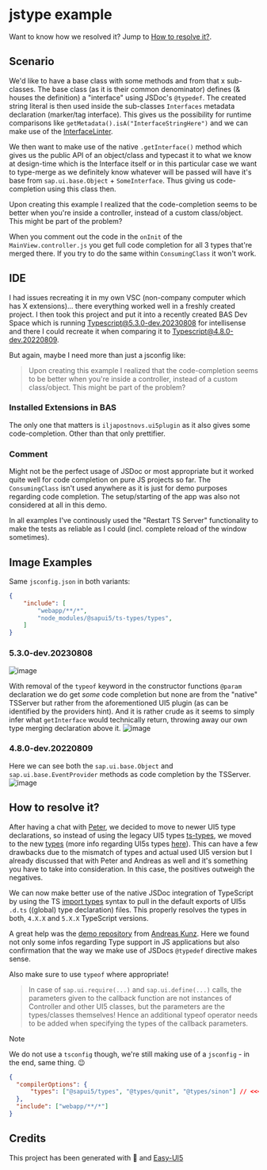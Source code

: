# jstype example

Want to know how we resolved it? Jump to [How to resolve it?](#how-to-resolve-it).

## Scenario

We'd like to have a base class with some methods and from that x sub-classes. The base class (as it is their common denominator) defines (& houses the definition) a
"interface" using JSDoc's `@typedef`. The created string literal is then used inside the sub-classes `Interfaces` metadata declaration (marker/tag interface).
This gives us the possibility for runtime comparisons like `getMetadata().isA("InterfaceStringHere")` and we can make use of the [InterfaceLinter](https://github.com/iljapostnovs/ui5plugin-linter#interfacelinter).

We then want to make use of the native `.getInterface()` method which gives us the public API of an object/class and typecast it to what we know at design-time
which is the Interface itself or in this particular case we want to type-merge as we definitely know whatever will be passed will have it's base from
`sap.ui.base.Object` + `SomeInterface`. Thus giving us code-completion using this class then.

Upon creating this example I realized that the code-completion seems to be better when you're inside a controller, instead of a custom class/object. This
might be part of the problem?

When you comment out the code in the `onInit` of the `MainView.controller.js` you get full code completion for all 3 types that're merged there. If you 
try to do the same within `ConsumingClass` it won't work.

## IDE

I had issues recreating it in my own VSC (non-company computer which has X extensions)... there everything worked well in a freshly created project. I then
took this project and put it into a recently created BAS Dev Space which is running Typescript@5.3.0-dev.20230808 for intellisense and there I could recreate it when
comparing it to Typescript@4.8.0-dev.20220809.

But again, maybe I need more than just a jsconfig like:
> Upon creating this example I realized that the code-completion seems to be better when you're inside a controller, instead of a custom class/object. This
might be part of the problem?

### Installed Extensions in BAS

The only one that matters is `iljapostnovs.ui5plugin` as it also gives some code-completion. Other than that only prettifier.

### Comment

Might not be the perfect usage of JSDoc or most appropriate but it worked quite well for code completion on pure JS projects so far. The `ConsumingClass` isn't used anywhere
as it is just for demo purposes regarding code completion. The setup/starting of the app was also not considered at all in this demo. 

In all examples I've continously used the "Restart TS Server" functionality to make the tests as reliable as I could (incl. complete reload of the window sometimes).

## Image Examples

Same `jsconfig.json` in both variants:
```json
{
	"include": [
		"webapp/**/*",
		"node_modules/@sapui5/ts-types/types",
	]
}
```

### 5.3.0-dev.20230808 

![image](https://github.com/wridgeu/bas-types-repro/assets/14982812/ca84cc0b-e9b2-4e30-a298-a816efec36dd)

With removal of the `typeof` keyword in the constructor functions `@param` declaration we do get _some_ code completion but none are from the "native" TSServer but rather from the aforementioned UI5 plugin (as can be identified by the providers hint). And it is rather crude as it seems to simply infer what `getInterface` would technically return, throwing away our own type merging declaration above it.
![image](https://github.com/wridgeu/bas-types-repro/assets/14982812/107f562a-43c8-492a-91b5-747402db2375)

### 4.8.0-dev.20220809

Here we can see both the `sap.ui.base.Object` and `sap.ui.base.EventProvider` methods as code completion by the TSServer.
![image](https://github.com/wridgeu/bas-types-repro/assets/14982812/46c49e34-4b85-45bf-a403-a8a0304d9d41)

## How to resolve it?

After having a chat with [Peter](https://github.com/petermuessig), we decided to move to newer UI5 type declarations, so instead of using the legacy UI5 types [ts-types](https://www.npmjs.com/package/@sapui5/ts-types), we moved to the new [types](https://www.npmjs.com/package/@sapui5/types) (more info regarding UI5s types [here](https://sap.github.io/ui5-typescript/)). This can have a few drawbacks due to the mismatch of types and actual used UI5 version but I already discussed that with Peter and Andreas as well and it's something you have to take into consideration. In this case, the positives outweigh the negatives. 

We can now make better use of the native JSDoc integration of TypeScript by using the TS [import types](https://www.typescriptlang.org/docs/handbook/jsdoc-supported-types.html#import-types) syntax to pull in the default exports of UI5s `.d.ts` ((global) type declaration) files. This properly resolves the types in both, `4.X.X` and `5.X.X` TypeScript versions.

A great help was the [demo repository](https://github.com/SAP-samples/ui5-cap-event-app/tree/js-with-typescript-support#applying-typescript-benefits-to-a-javascript-application) from [Andreas Kunz](https://github.com/akudev). Here we found not only some infos regarding Type support in JS applications but also confirmation that the way we make use of JSDocs `@typedef` directive makes sense.

Also make sure to use `typeof` where appropriate!
> In case of `sap.ui.require(...)` and `sap.ui.define(...)` calls, the parameters given to the callback function are not instances of Controller and other UI5 classes, but the parameters are the types/classes themselves! Hence an additional typeof operator needs to be added when specifying the types of the callback parameters.

> [!note]
> We do not use a `tsconfig` though, we're still making use of a `jsconfig` - in the end, same thing. 😉
> ```json
> {
>	"compilerOptions": {
>		"types": ["@sapui5/types", "@types/qunit", "@types/sinon"] // <<< resolve types by npm package name, instead of filepaths, thanks Peter!
>	},
>	"include": ["webapp/**/*"]
> }
> ```

## Credits

This project has been generated with 💙 and [Easy-UI5](https://github.com/SAP/generator-easy-ui5)
